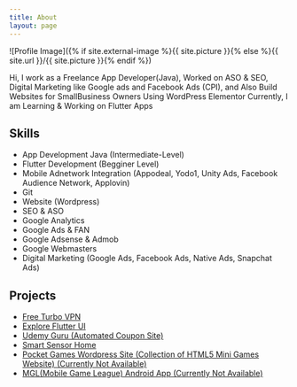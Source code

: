 ```yaml
---
title: About
layout: page
---
```

![Profile Image]({% if site.external-image %}{{ site.picture }}{% else %}{{ site.url }}/{{ site.picture }}{% endif %})

<p>Hi, I work as a Freelance App Developer(Java), Worked on ASO & SEO, Digital Marketing like Google ads and Facebook Ads (CPI), and Also Build Websites for SmallBusiness Owners Using WordPress Elementor Currently, I am Learning & Working on Flutter Apps </p>

<h2>Skills</h2>

<ul class="skill-list">
	<li>App Development Java (Intermediate-Level)</li>
	<li>Flutter Development (Begginer Level)</li>
	<li>Mobile Adnetwork Integration (Appodeal, Yodo1, Unity Ads, Facebook Audience Network, Applovin)</li>
	<li>Git</li>
	<li>Website (Wordpress)</li>
	<li>SEO & ASO</li>
	<li>Google Analytics</li>
	<li>Google Ads & FAN</li>
	<li>Google Adsense & Admob</li>
	<li>Google Webmasters</li>
	<li>Digital Marketing (Google Ads, Facebook Ads, Native Ads, Snapchat Ads)</li>
</ul>

<h2>Projects</h2>

<ul>
	<li><a href="https://play.google.com/store/apps/details?id=com.free.turbo.vpn">Free Turbo VPN</a></li>
	<li><a href="https://github.com/Sridhar-Sree/Flutter_Explore_App_UI">Explore Flutter UI</a></li>
	<li><a href="https://udemyguru.com/">Udemy Guru (Automated Coupon Site)</a></li>
	<li><a href="https://smartsensorhome.com/">Smart Sensor Home</a></li>
	<li><a href="https://github.com/">Pocket Games Wordpress Site (Collection of HTML5 Mini Games Website) (Currently Not Available)</a></li>
	<li><a href="https://github.com/">MGL(Mobile Game League) Android App (Currently Not Available)</a></li>
</ul>
